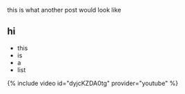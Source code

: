 this is what another post would look like 

## hi
- this
- is
- a
- list

{% include video id="dyjcKZDA0tg" provider="youtube" %}
